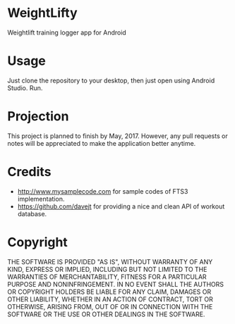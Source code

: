 # WeightLifty
Weightlift training logger app for Android

# Usage
Just clone the repository to your desktop, then just open using Android Studio. Run.

# Projection
This project is planned to finish by May, 2017. However, any pull requests or notes will be appreciated to make the application better anytime.

# Credits
- http://www.mysamplecode.com for sample codes of FTS3 implementation.
- https://github.com/davejt for providing a nice and clean API of workout database.

# Copyright
THE SOFTWARE IS PROVIDED "AS IS", WITHOUT WARRANTY OF ANY KIND,
    EXPRESS OR IMPLIED, INCLUDING BUT NOT LIMITED TO THE WARRANTIES OF
    MERCHANTABILITY, FITNESS FOR A PARTICULAR PURPOSE AND
    NONINFRINGEMENT. IN NO EVENT SHALL THE AUTHORS OR COPYRIGHT HOLDERS BE
    LIABLE FOR ANY CLAIM, DAMAGES OR OTHER LIABILITY, WHETHER IN AN ACTION
    OF CONTRACT, TORT OR OTHERWISE, ARISING FROM, OUT OF OR IN CONNECTION
    WITH THE SOFTWARE OR THE USE OR OTHER DEALINGS IN THE SOFTWARE.
